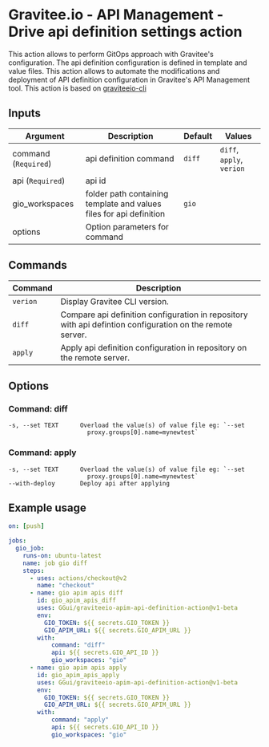 # Gravitee.io - API Management - Drive api definition settings action

This action allows to perform GitOps approach with Gravitee's configuration.
The api definition configuration is defined in template and value files. This action allows to automate the modifications and deployment of API definition configuration in Gravitee's API Management tool.
This action is based on [graviteeio-cli](https://github.com/gravitee-io/graviteeio-cli "graviteeio-cli")

## Inputs

| Argument | Description | Default | Values
| --- | --- | --- | --- |
command (`Required`) | api definition command | `diff`| `diff`, `apply`, `verion`
api (`Required`)| api id |
gio_workspaces | folder path containing template and values files for api definition| `gio`
options | Option parameters for command |


## Commands

| Command | Description |
| --- | --- |
`verion` | Display Gravitee CLI version.
`diff` | Compare api definition configuration in repository with api defintion configuration on the remote server.
`apply` | Apply api definition configuration in repository on the remote server.


## Options

### Command: diff

```shell
-s, --set TEXT      Overload the value(s) of value file eg: `--set
                      proxy.groups[0].name=mynewtest`
```

### Command: apply

```shell
-s, --set TEXT      Overload the value(s) of value file eg: `--set
                      proxy.groups[0].name=mynewtest`
--with-deploy       Deploy api after applying
```

## Example usage

```yaml
on: [push]

jobs:
  gio_job:
    runs-on: ubuntu-latest
    name: job gio diff
    steps:
      - uses: actions/checkout@v2
        name: "checkout"
      - name: gio apim apis diff
        id: gio_apim_apis_diff
        uses: GGui/graviteeio-apim-api-definition-action@v1-beta
        env:
          GIO_TOKEN: ${{ secrets.GIO_TOKEN }}
          GIO_APIM_URL: ${{ secrets.GIO_APIM_URL }}
        with:
            command: "diff"
            api: ${{ secrets.GIO_API_ID }}
            gio_workspaces: "gio"
      - name: gio apim apis apply
        id: gio_apim_apis_apply
        uses: GGui/graviteeio-apim-api-definition-action@v1-beta
        env:
          GIO_TOKEN: ${{ secrets.GIO_TOKEN }}
          GIO_APIM_URL: ${{ secrets.GIO_APIM_URL }}
        with:
            command: "apply"
            api: ${{ secrets.GIO_API_ID }}
            gio_workspaces: "gio"
```


